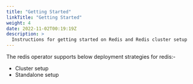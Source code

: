 ```yaml
---
title: "Getting Started"
linkTitle: "Getting Started"
weight: 4
date: 2022-11-02T00:19:19Z
description: >
  Instructions for getting started on Redis and Redis cluster setup
---
```


The redis operator supports below deployment strategies for redis:-

- Cluster setup
- Standalone setup
